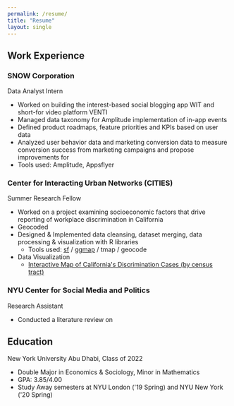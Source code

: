 ```yaml
---
permalink: /resume/
title: "Resume"
layout: single
---
```

## Work Experience

### SNOW Corporation
Data Analyst Intern
- Worked on building the interest-based social blogging app WIT and short-for video platform VENTI
- Managed data taxonomy for Amplitude implementation of in-app events
- Defined product roadmaps, feature priorities and KPIs based on user data
- Analyzed user behavior data and marketing conversion data to measure conversion success from marketing campaigns and propose improvements for
- Tools used: Amplitude, Appsflyer

### Center for Interacting Urban Networks (CITIES)
Summer Research Fellow
- Worked on a project examining socioeconomic factors that drive reporting of
workplace discrimination in California
- Geocoded
- Designed & Implemented data cleansing, dataset merging, data processing &
visualization with R libraries
  - Tools used: [sf][sf-intro] / [ggmap][ggmap-intro] / tmap / geocode
- Data Visualization
  - [Interactive Map of California's Discrimination Cases (by census tract)][cali-map]

### NYU Center for Social Media and Politics
Research Assistant
- Conducted a literature review on

<!-- ### NYUAD Writing Center

### imagiLabs
Business Development Intern -->


## Education
New York University Abu Dhabi, Class of 2022
- Double Major in Economics & Sociology, Minor in Mathematics
- GPA: 3.85/4.00
- Study Away semesters at NYU London ('19 Spring) and NYU New York ('20 Spring)

[sf-intro]: https://r-spatial.github.io/sf/
[ggmap-intro]: https://github.com/dkahle/ggmap
[cali-map]: /assets/case_county_2.html
[CITIES-intro]: https://sites.nyuad.nyu.edu/cities/summer-research-program-2019-2020/
